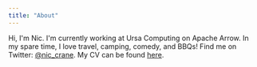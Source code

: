 ```yaml
---
title: "About"
---
```


Hi, I'm Nic.  I'm currently working at Ursa Computing on Apache Arrow.  In my spare time, I love travel, camping, comedy, and BBQs!  Find me on Twitter: [@nic_crane](https://twitter.com/nic_crane).  My CV can be found [here](https://thisisnic.github.io/NCrane_CV_March_2021.pdf).